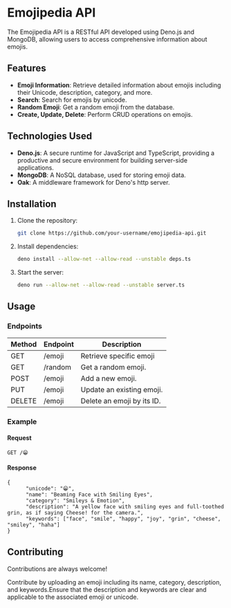 
# Emojipedia API

The Emojipedia API is a RESTful API developed using Deno.js and MongoDB, allowing users to access comprehensive information about emojis.

## Features

- **Emoji Information**: Retrieve detailed information about emojis including their Unicode, description, category, and more.
- **Search**: Search for emojis by unicode.
- **Random Emoji**: Get a random emoji from the database.
- **Create, Update, Delete**: Perform CRUD operations on emojis.

## Technologies Used

- **Deno.js**: A secure runtime for JavaScript and TypeScript, providing a productive and secure environment for building server-side applications.
- **MongoDB**: A NoSQL database, used for storing emoji data.
- **Oak**: A middleware framework for Deno's http server.

## Installation

1. Clone the repository:

    ```bash
    git clone https://github.com/your-username/emojipedia-api.git
    ```

2. Install dependencies:

    ```bash
    deno install --allow-net --allow-read --unstable deps.ts
    ```

3. Start the server:

    ```bash
    deno run --allow-net --allow-read --unstable server.ts
    ```

## Usage

### Endpoints

| Method | Endpoint              | Description                           |
| ------ | --------------------- | ------------------------------------- |
| GET    | /emoji                | Retrieve specific emoji               |
| GET    | /random               | Get a random emoji.                   |
| POST   | /emoji                | Add a new emoji.                      |
| PUT    | /emoji                | Update an existing emoji.             |
| DELETE | /emoji                | Delete an emoji by its ID.            |

### Example

#### Request
```http
GET /😁
```

#### Response
```http
{
      "unicode": "😁",
      "name": "Beaming Face with Smiling Eyes",
      "category": "Smileys & Emotion",
      "description": "A yellow face with smiling eyes and full-toothed grin, as if saying Cheese! for the camera.",
      "keywords": ["face", "smile", "happy", "joy", "grin", "cheese", "smiley", "haha"]
}

```

## Contributing

Contributions are always welcome!

Contribute by uploading an emoji including its name, category, description, and keywords.Ensure that the description and keywords are clear and applicable to the associated emoji or unicode.

